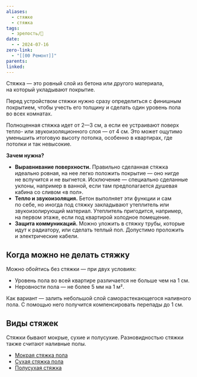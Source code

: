 ```yaml
---
aliases:
  - стяжке
  - стяжка
tags:
  - зрелость/🌱
date:
  - - 2024-07-16
zero-link:
  - "[[00 Ремонт]]"
parents: 
linked:
---
```

Стяжка — это ровный слой из бетона или другого материала, на который укладывают покрытие.

Перед устройством стяжки нужно сразу определиться с финишным покрытием, чтобы учесть его толщину и сделать один уровень пола во всех комнатах.

Полноценная стяжка идет от 2—3 см, а если ее устраивают поверх тепло- или звукоизоляционного слоя — от 4 см. Это может ощутимо уменьшить итоговую высоту потолка, особенно в квартирах, где потолки и так невысокие.

**Зачем нужна?**
- **Выравнивание поверхности.** Правильно сделанная стяжка идеально ровная, на нее легко положить покрытие — оно нигде не вспучится и не выгнется. Исключение — специально сделанные уклоны, например в ванной, если там предполагается душевая кабина со сливом «в пол».
- **Тепло и звукоизоляция.** Бетон выполняет эти функции и сам по себе, но иногда под стяжку закладывают утеплитель или звукоизолирующий материал. Утеплитель пригодится, например, на первом этаже, если под квартирой холодное помещение.
- **Защита коммуникаций.** Можно уложить в стяжку трубы, которые идут к радиатору, или сделать теплый пол. Допустимо проложить и электрические кабели.
## Когда можно не делать стяжку
Можно обойтись без стяжки — при двух условиях:
- Уровень пола во всей квартире различается не больше чем на 1 см.
- Неровности пола — не более 5 мм на 1 м².

Как вариант — залить небольшой слой саморастекающегося наливного пола. С помощью него получится компенсировать перепады до 1 см.
## Виды стяжек
Стяжки бывают мокрые, сухие и полусухие. Разновидностью стяжки также считают наливные полы.
- [Мокрая стяжка пола](Мокрая%20стяжка%20пола.md)
- [Сухая стяжка пола](Сухая%20стяжка%20пола.md)
- [Полусухая стяжка](Полусухая%20стяжка.md)